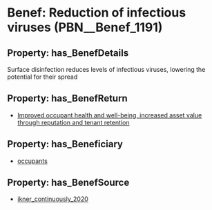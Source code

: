 # Benef: __Reduction of infectious viruses__ (PBN__Benef_1191)

## Property: has_BenefDetails

Surface disinfection reduces levels of infectious viruses, lowering the potential for their spread

## Property: has_BenefReturn

* [Improved occupant health and well-being, increased asset value through reputation and tenant retention](../BenefReturn/PBN__BenefReturn_1327)

## Property: has_Beneficiary

* [occupants](../Stakeholder/PBN__Stakeholder_92)

## Property: has_BenefSource

* [ikner_continuously_2020](../Article/PBN__Article_246)

